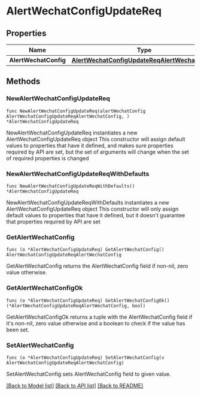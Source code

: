 # AlertWechatConfigUpdateReq

## Properties

Name | Type | Description | Notes
------------ | ------------- | ------------- | -------------
**AlertWechatConfig** | [**AlertWechatConfigUpdateReqAlertWechatConfig**](AlertWechatConfigUpdateReqAlertWechatConfig.md) |  | 

## Methods

### NewAlertWechatConfigUpdateReq

`func NewAlertWechatConfigUpdateReq(alertWechatConfig AlertWechatConfigUpdateReqAlertWechatConfig, ) *AlertWechatConfigUpdateReq`

NewAlertWechatConfigUpdateReq instantiates a new AlertWechatConfigUpdateReq object
This constructor will assign default values to properties that have it defined,
and makes sure properties required by API are set, but the set of arguments
will change when the set of required properties is changed

### NewAlertWechatConfigUpdateReqWithDefaults

`func NewAlertWechatConfigUpdateReqWithDefaults() *AlertWechatConfigUpdateReq`

NewAlertWechatConfigUpdateReqWithDefaults instantiates a new AlertWechatConfigUpdateReq object
This constructor will only assign default values to properties that have it defined,
but it doesn't guarantee that properties required by API are set

### GetAlertWechatConfig

`func (o *AlertWechatConfigUpdateReq) GetAlertWechatConfig() AlertWechatConfigUpdateReqAlertWechatConfig`

GetAlertWechatConfig returns the AlertWechatConfig field if non-nil, zero value otherwise.

### GetAlertWechatConfigOk

`func (o *AlertWechatConfigUpdateReq) GetAlertWechatConfigOk() (*AlertWechatConfigUpdateReqAlertWechatConfig, bool)`

GetAlertWechatConfigOk returns a tuple with the AlertWechatConfig field if it's non-nil, zero value otherwise
and a boolean to check if the value has been set.

### SetAlertWechatConfig

`func (o *AlertWechatConfigUpdateReq) SetAlertWechatConfig(v AlertWechatConfigUpdateReqAlertWechatConfig)`

SetAlertWechatConfig sets AlertWechatConfig field to given value.



[[Back to Model list]](../README.md#documentation-for-models) [[Back to API list]](../README.md#documentation-for-api-endpoints) [[Back to README]](../README.md)


